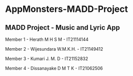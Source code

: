 # AppMonsters-MADD-Project
## MADD Project - Music and Lyric App

Member 1 - Herath M H S M - IT21114144

Member 2 - Wijesundara W.M.K.H. - IT21149412 

Member 3 - Kumari J. M. D - IT21152832

Member 4 - Dissanayake D M T K - IT21062506
